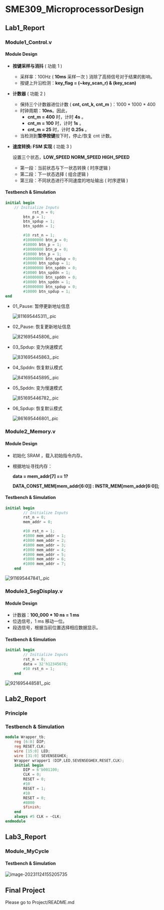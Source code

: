 # SME309_MicroprocessorDesign

## Lab1_Report

### Module1_Control.v

#### Module Design

* **按键采样与消抖** ( 功能 1 )
  * 采样率：100Hz ( **10ms** 采样一次 ) 消除了高频信号对于结果的影响。
  * 按键上升沿检测：**key_flag = (~key_scan_r) & (key_scan)**

* **计数器** ( 功能 2 )

  * 保持三个计数器进位计数 ( **cnt, cnt_k, cnt_m** )：1000 * 1000 * 400 
  * 时钟周期：**10ns**。因此，
    * **cnt_m = 400** 时，计时 **4s** 。
    * **cnt_m = 100** 时，计时 **1s** 。
    * **cnt_m = 25** 时，计时 **0.25s** 。
  * 当检测到**暂停按键**按下时，停止/恢复 cnt 计数。

* **速度转换: FSM 实现** ( 功能 3 )

  设置三个状态，**LOW_SPEED NORM_SPEED HIGH_SPEED**

  * 第一段：当前状态与下一状态转换 ( 时序逻辑 )
  * 第二段：下一状态选择 ( 组合逻辑 )
  * 第三段：不同状态进行不同速度的地址输出 ( 时序逻辑 )

#### Testbench & Simulation

```verilog
initial begin
  	// Initialize Inputs
  			rst_n = 0;
        btn_p = 1;
        btn_spdup = 1;
        btn_spddn = 1;

        #10 rst_n = 1;
        #10000000 btn_p = 0;
        #10000 btn_p = 1;
        #10000000 btn_p = 0;
        #10000 btn_p = 1;
        #10000000 btn_spdup = 0;
        #10000 btn_spdup = 1;
        #10000000 btn_spddn = 0;
        #10000 btn_spddn = 1;
        #10000000 btn_spddn = 0;
        #10000 btn_spddn = 1;
        #10000000 btn_spdup = 0;
        #10000 btn_spdup = 1;
end
```

* 01_Pause: 暂停更新地址信息

  ![811695445311_.pic](Lab1/picture/811695445311_.pic.jpg)

* 02_Pause: 恢复更新地址信息

  ![821695445806_.pic](/Lab1/picture/821695445806_.pic.jpg)

* 03_Spdup: 变为快速模式

  ![831695445863_.pic](Lab1/picture/831695445863_.pic.jpg)

* 04_Spddn: 恢复默认模式

  ![841695445895_.pic](Lab1/picture/841695445895_.pic.jpg)

* 05_Spddn: 变为慢速模式

  ![851695446782_.pic](Lab1/picture/851695446782_.pic.jpg)

* 06_Spdup: 恢复默认模式

  ![861695446801_.pic](Lab1/picture/861695446801_.pic.jpg)

### Module2_Memory.v

#### Module Design

* 初始化 SRAM ，载入初始指令内存。

* 根据地址寻找内存：

  **data = mem_addr[7] == 1?**

  **DATA_CONST_MEM[mem_addr[6:0]] : INSTR_MEM[mem_addr[6:0]];**

#### Testbench & Simulation

```verilog
initial begin
        // Initialize Inputs
        rst_n = 0;
        mem_addr = 0;

        #10 rst_n = 1;
        #1000 mem_addr = 1;
        #1000 mem_addr = 2;
        #1000 mem_addr = 3;
        #1000 mem_addr = 4;
        #1000 mem_addr = 5;
        #1000 mem_addr = 6;
        #1000 mem_addr = 7;
    end
```

![911695447841_.pic](Lab1/picture/911695447841_.pic.jpg)

### Module3_SegDisplay.v

#### Module Design

* 计数器：**100_000 * 10 ns = 1 ms**
* 位选信号，1 ms 移动一位。
* 段选信号，根据当前位置选择相应数据显示。

#### Testbench & Simulation

```verilog
initial begin
        // Initialize Inputs
        rst_n = 0;
        data = 32'h12345678;
        #10 rst_n = 1;
    end
```

![921695448581_.pic](Lab1/picture/921695448581_.pic.jpg)

## Lab2_Report

### Principle

### Testbench & Simulation

```verilog
module Wrapper_tb;
	reg [6:0] DIP;
	reg RESET,CLK;
	wire [15:0] LED;
	wire [31:0] SEVENSEGHEX;
	Wrapper wrapper1 (DIP,LED,SEVENSEGHEX,RESET,CLK); 
	initial begin
		DIP = 6'b001100;
		CLK = 0;
		RESET = 0;
		#10
		RESET = 1;
		#10
		RESET = 0;
		#8000
		$finish;
	end
    always #5 CLK = ~CLK;
endmodule
```

## Lab3_Report

### Module_MyCycle

#### Testbench & Simulation

![image-20231124155205735](./assets/image-20231124155205735.png)

## Final Project

Please go to Project/README.md













